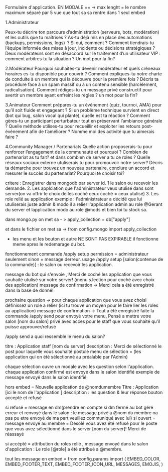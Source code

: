 Formulaire d'application.
EN MODALE == -> max lenght = le nombre maximum séparé par 5 vue que tout sa sa rentre dans 1 seul embed


1.Administrateur

Peux-tu décrire ton parcours d’administration (serveurs, bots, modération) et les outils que tu maîtrises ?
As-tu déjà mis en place des automations (backups, permissions, logs) ? Si oui, comment ?
Comment tiendrais-tu l’équipe informée des mises à jour, incidents ou décisions stratégiques ?
Deux modérateurs sont en désaccord sur le traitement d’un utilisateur VIP : comment arbitres‐tu la situation ?
Un mot pour la fin? 

2.Modérateur
Pourquoi souhaites-tu devenir modérateur et quels créneaux horaires es-tu disponible pour couvrir ?
Comment expliques-tu notre charte de conduite à un membre qui la découvre pour la première fois ?
Décris ta procédure face à un spam massif ou à un contenu sensible (harcèlement, radicalisation).
Comment rédiges-tu un message privé constructif pour avertir un membre ayant enfreint les règles ?
un mot pour la fin?

3.Animateur
Comment prépares-tu un événement (quiz, tournoi, AMA) pour qu’il soit fluide et engageant ?
Si un problème technique survient en direct (bot qui bug, salon vocal qui plante), quelle est ta réaction ?
Comment gères-tu un participant perturbateur tout en préservant l’ambiance générale ?
Quelle méthode utilises-tu pour recueillir et exploiter les retours post-événement afin de t’améliorer ?
Nomme moi des activité que tu aimerais faire ?

4.Community Manager / Partenariats
Quelle action proposerais-tu pour renforcer l’engagement de la communauté  et pourquoi ?
Combien de partenariat as tu fait? et dans combien de server a tu ce roles ?
Quelle réseaux sociaux externe utuliserais tu pour promouvoir notre server?
Décris ta démarche pour trouvez un nouveau partenaire, conclure un accord et mesurer le succès du partenariat?
Pourquoi te choisir toi?


critere : Enregistrer dans mongodb par server id. 1 le  salon ou recevoir les demande. 2. Les applciation que l'administrateur veux utulisé dans sont server(on va offrir le choix de les coché ceux coché = ceux utulisé) 3. Les role relié au application exemple : l'administrateur a décidé que lui utuliserais juste admin & modo il a relier l'application admin au role @Gerant du server et lapplication modo au role @mods et bien toi tu stock sa.

dans mongo.py on met sa - > apply_collection = db["apply"]

et dans le fichier on met sa -> from config.mongo import apply_collection


- les menu et les bouton et autre NE SONT PAS EXPIRABLE il fonctionne meme apres le redemarage du bot.




fonctionnement commande /apply setup permission = administrateur seulement sinon = message derreur.
usage /apply setup [salon(contenue de la commande)] : le salon ou recevoir les application.

message du bot qui s'envoie , Merci de coché les application que vous souhaité utulisé sur votre server! (menu s.lection pour coché avec choix des application) message de confirmation -> Merci cela a été enregistré dans la base de donné!

prochaine question -> pour chaque application que vous avez choisi définissez un role a relier (ici tu trouve un moyen pour le faire lier les roles au application) 
message de confirmation -> Tout a été enregistré faite la commande /apply send pour envoyé votre menu, Pensé a mettre votre salon [nom du salon] privé avec acces pour le staff que vous souhaité qu'il puisse approuver/refusé



/apply send
a quoi ressemble le menu du salon? 


titre : Application staff [nom du server]
description : Merci de sélectionné le post pour laquelle vous souhaité postulé
menu de sélection = (les application qui on été sélectionné au préalable par l'Admin)

chaque sélection ouvre un modale avec les question selon l'application.
chaque application confirmé est envoyé dans le salon identifié
exemple de message envoyé dans le salon identifié

hors embed = Nouvelle application de @nomdumembre
Titre : Application [ici le nom de l'application ]
description : les question & leur réponse
bouton accepté et refusé 

si refusé = message en dm(prendre en compte si dm fermé au bot géré erreur et renvoyé dans le salon : le message privé a @nom du membre na pas pu etre envoyé de ma part veuillez communiqué avec lui) si ouvert = message envoyé au membre = Désolé vous avez été refusé pour le poste que vous avez sélectionné dans le server [nom du server]! Merci de réassayé 

si accépté = attribution du roles relié , message envoyé dans le salon d'application : Le role [@role] a été attribué a @membre.



tout les message en embed = from config.params import (
    EMBED_COLOR,
    EMBED_FOOTER_TEXT,
    EMBED_FOOTER_ICON_URL,
    MESSAGES,
    EMOJIS,
)